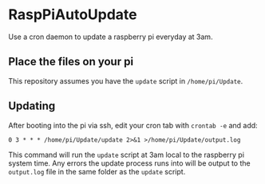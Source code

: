 # RaspPiAutoUpdate
Use a cron daemon to update a raspberry pi everyday at 3am.

## Place the files on your pi
This repository assumes you have the `update` script in `/home/pi/Update`.

## Updating
After booting into the pi via ssh, edit your cron tab with `crontab -e` and add:
```
0 3 * * * /home/pi/Update/update 2>&1 >/home/pi/Update/output.log
```

This command will run the `update` script at 3am local to the raspberry pi system time. Any errors the update process runs into will be output to the `output.log` file in the same folder as the `update` script.
